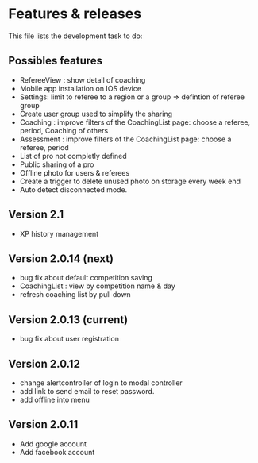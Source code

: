 # Features & releases

This file lists the development task to do:

## Possibles features

- RefereeView : show detail of coaching
- Mobile app installation on IOS device
- Settings: limit to referee to a region or a group => defintion of referee group
- Create user group used to simplify the sharing
- Coaching : improve filters of the CoachingList page: choose a referee, period, Coaching of others
- Assessment : improve filters of the CoachingList page: choose a referee, period
- List of pro not completly defined
- Public sharing of a pro
- Offline photo for users & referees
- Create a trigger to delete unused photo on storage every week end
- Auto detect disconnected mode.

## Version 2.1

- XP history management

## Version 2.0.14 (next)

- bug fix about default competition saving
- CoachingList : view by competition name & day
- refresh coaching list by pull down

## Version 2.0.13 (current)

- bug fix about user registration

## Version 2.0.12

- change alertcontroller of login to modal controller
- add link to send email to reset password.
- add offline into menu

## Version 2.0.11

- Add google account
- Add facebook account
